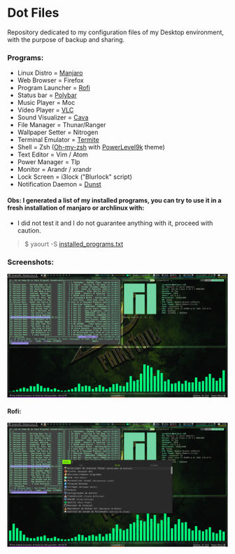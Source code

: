 # Dot Files
Repository dedicated to my configuration files of my Desktop environment, with the purpose of backup and sharing.

### Programs:
* Linux Distro =        [Manjaro](https://manjaro.org/)
* Web Browser =         Firefox 
* Program Launcher =    [Rofi](https://github.com/DaveDavenport/rofi) 
* Status bar =          [Polybar](https://github.com/jaagr/polybar) 
* Music Player =        Moc 
* Vídeo Player =        [VLC](https://www.videolan.org/vlc/) 
* Sound Visualizer =    [Cava](https://github.com/karlstav/cava) 
* File Manager =        Thunar/Ranger 
* Wallpaper Setter =    Nitrogen 
* Terminal Emulator =   [Termite](https://github.com/thestinger/termite) 
* Shell =               Zsh ([Oh-my-zsh](https://github.com/robbyrussell/oh-my-zsh) with [PowerLevel9k](https://github.com/bhilburn/powerlevel9k) theme) 
* Text Editor =         Vim / Atom 
* Power Manager =       Tlp 
* Monitor =             Arandr / xrandr 
* Lock Screen =         i3lock ("Blurlock" script)
* Notification Daemon = [Dunst](https://github.com/dunst-project/dunst)

#### Obs: I generated a list of my installed programs, you can try to use it in a fresh installation of manjaro or archlinux with:
* I did not test it and I do not guarantee anything with it, proceed with caution.


> $ yaourt -S [installed_programs.txt](https://github.com/SeraphyBR/DotFiles/blob/master/installed_programs.txt)


### Screenshots:

![Alt text](https://github.com/SeraphyBR/DotFiles/blob/master/Screenshots/Screenshot1.png "Screenshot 1")

#### Rofi: 

![Alt text]( https://github.com/SeraphyBR/DotFiles/blob/master/Screenshots/screenshot2-rofi.png "Screenshot 2")
